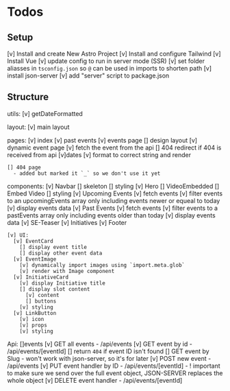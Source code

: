 # Todos 


## Setup
  [v] Install and create New Astro Project
  [v] Install and configure Tailwind
  [v] Install Vue
  [v] update config to run in server mode (SSR)
  [v] set folder aliasses in `tsconfig.json` so `@` can be used in imports to shorten path
  [v] install json-server
    [v] add "server" script to package.json

## Structure
  utils: 
    [v] getDateFormatted

  layout:
    [v] main layout

  pages:
    [v] index
    [v] past events
    [v] events page
      [] design layout
    [v] dynamic event page
      [v] fetch the event from the api
      [] 404 redirect if 404 is received from api
      [v]dates
        [v] format to correct string and render

    [] 404 page
      - added but marked it `_` so we don't use it yet
    
  components:
    [v] Navbar
      [] skeleton
      [] styling
    [v] Hero
    [] VideoEmbedded
      [] Embed Video
      [] styling
    [v] Upcoming Events
      [v] fetch events
      [v] filter events to an upcomingEvents array only including events newer or equeal to today
      [v] display events data 
    [v] Past Events
      [v] fetch events
      [v] filter events to a pastEvents array only including events older than today
      [v] display events data 
    [v] SE-Teaser
    [v] Initiatives
    [v] Footer
    
    [v] UI:
      [v] EventCard
        [] display event title
        [] display other event data
      [v] EventImage
        [v] dynamically import images using `import.meta.glob`
        [v] render with Image component
      [v] InitiativeCard
        [v] display Initiative title
        [] display slot content
          [v] content
          [] buttons
        [v] styling
      [v] LinkButton
        [v] icon
        [v] props
        [v] styling
  
  Api:
    []events
      [v] GET all events - /api/events
      [v] GET event by id - /api/events/[eventId]
        [] return `404` if event ID isn't found
      [] GET event by Slug
        - won't work with json-server, so it's for later
      [v] POST new event - /api/events
      [v] PUT event handler by ID - /api/events/[eventId] 
        - ! important to make sure we send over the full event object, JSON-SERVER replaces the whole object
      [v] DELETE event handler - /api/events/[eventId]
        

